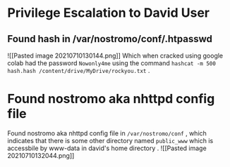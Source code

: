 # Privilege Escalation to David User
## Found hash in /var/nostromo/conf/.htpasswd
![[Pasted image 20210710130144.png]]
Which when cracked using google colab had the password `Nowonly4me` using the command `hashcat -m 500 hash.hash /content/drive/MyDrive/rockyou.txt` .
# Found nostromo aka nhttpd config file
Found nostromo aka nhttpd config file in `/var/nostromo/conf` , which indicates that there is some other directory named `public_www` which is accessbile by www-data 
in david's home directory . 
![[Pasted image 20210710132044.png]]